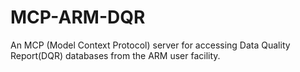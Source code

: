 # MCP-ARM-DQR
An MCP (Model Context Protocol) server for accessing Data Quality Report(DQR) databases from the ARM user facility.
